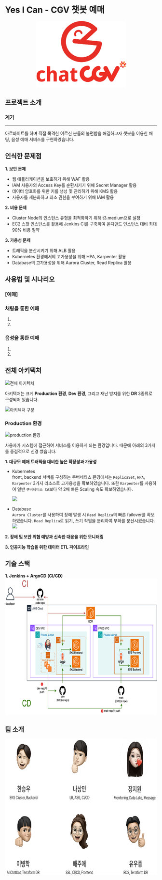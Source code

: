 # Yes I Can - CGV 챗봇 예매
<p align="center">
  <img src="images/Group 33.jpg" width="300">
</p>

## 프로젝트 소개
### 계기
---
아르바이트를 하며 직접 목격한 어르신 분들의 불편함을 해결하고자 챗봇을 이용한 채팅, 음성 예매 서비스를 구현하였습니다.

인식한 문제점
---
**1. 보안 문제**
   * 웹 애플리케이션을 보호하기 위해 WAF 활용
   * IAM 사용자의 Access Key를 순환시키기 위해 Secret Manager 활용
   * 데이터 암호화를 위한 키를 생성 및 관리하기 위해 KMS 활용
   * 사용자를 세분화하고 최소 권한을 부여하기 위해 IAM 활용
     
**2. 비용 문제**
   * Cluster Node의 인스턴스 유형을 최적화하기 위해 t3.medium으로 설정
   * EC2 스팟 인스턴스를 활용해 Jenkins CI를 구축하여 온디맨드 인스턴스 대비 최대 90% 비용 절약

**3. 가용성 문제**
   * 트래픽을 분산시키기 위해 ALB 활용
   * Kubernetes 환경에서의 고가용성을 위해 HPA, Karpenter 활용
   * Database의 고가용성을 위해 Aurora Cluster, Read Replica 활용


## 사용법 및 시나리오
### [예매]
### 채팅을 통한 예매
1.
2.

### 음성을 통한 예매
1.
2.

## 전체 아키텍처
![전체 아키텍처](images/architecture.svg)


아키텍처는 크게 **Production 환경**, **Dev 환경**, 그리고 재난 방지를 위한 **DR** 3종류로 구성되어 있습니다.

![아키텍처 구분](images/segmentations.svg)

### Production 환경
![production 환경](images/production.svg)

사용자가 시스템에 접근하여 서비스를 이용하게 되는 환경입니다. 때문에 아래의 3가지를 중점적으로 신경 썼습니다.

**1. 대규모 예매 트래픽을 대비한 높은 확장성과 가용성**
- Kubernetes
<br>front, backend 서버를 구성하는 쿠버네티스 환경에서는 `ReplicaSet`, `HPA`, `Karpenter` 3가지 리소스로 고가용성을 확보하였습니다. 또한 `Karpenter`를 사용하여 일반 `쿠버네티스 CA`보다 약 2배 빠른 Scaling 속도 확보하였습니다.

    <img src="https://github.com/user-attachments/assets/1d96660c-12d6-470f-9282-704024165055" height="350"/>
<!-- 임시 주석 처리 <img src="https://github.com/user-attachments/assets/1d96660c-12d6-470f-9282-704024165055" width="250" height="400"/> -->

  - Database
<br>`Aurora Cluster`를 사용하여 장애 발생 시 `Read Replica`의 빠른 failover를 확보하였습니다.
`Read Replica`로 읽기, 쓰기 작업을 분리하여 부하를 분산시켰습니다.<br>
    <img src="https://github.com/user-attachments/assets/1cd0d391-6a5e-43fc-9344-c94ccc54f860" height="350"/>
<!-- 임시 주석 처리 <img src="https://github.com/user-attachments/assets/1cd0d391-6a5e-43fc-9344-c94ccc54f860" width="400" height="400"/> -->

**2. 장애 및 보안 위협 예방과 신속한 대응을 위한 모니터링**


**3. 인공지능 학습을 위한 데이터 ETL 파이프라인**

## 기술 스택
**1. Jenkins + ArgoCD (CI/CD)** <br>
<img src="images/cicd.svg" height="450">

## 팀 소개
<img src="images/team.png" height="450">

